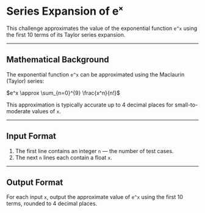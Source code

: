 # Series Expansion of eˣ

This challenge approximates the value of the exponential function `e^x` using the first 10 terms of its Taylor series expansion.

---

## Mathematical Background

The exponential function `e^x` can be approximated using the Maclaurin (Taylor) series:

$`e^x \approx \sum_{n=0}^{9} \frac{x^n}{n!}`$

This approximation is typically accurate up to 4 decimal places for small-to-moderate values of `x`.

---

## Input Format

1. The first line contains an integer `n` — the number of test cases.
2. The next `n` lines each contain a float `x`.

---

## Output Format

For each input `x`, output the approximate value of `e^x` using the first 10 terms, rounded to 4 decimal places.

